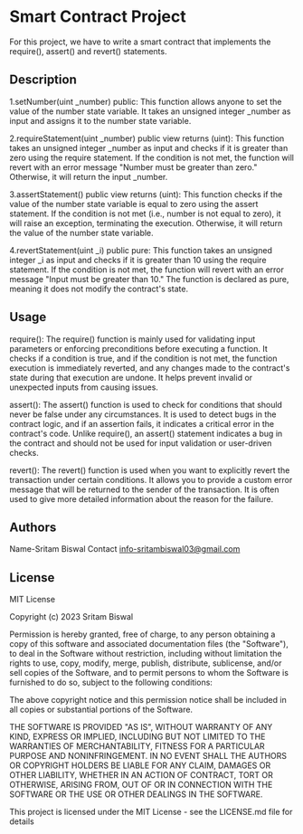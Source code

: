 # Smart Contract Project

For this project, we have to write a smart contract that implements the require(), assert() and revert() statements.

## Description

1.setNumber(uint _number) public: This function allows anyone to set the value of the number state variable. It takes an unsigned integer _number as input and 
  assigns it to the number state variable.

2.requireStatement(uint _number) public view returns (uint): This function takes an unsigned integer _number as input and checks if it is greater than zero using 
  the require statement. If the condition is not met, the function will revert with an error message "Number must be greater than zero." Otherwise, it will return 
  the input _number.

3.assertStatement() public view returns (uint): This function checks if the value of the number state variable is equal to zero using the assert statement. If the 
  condition is not met (i.e., number is not equal to zero), it will raise an exception, terminating the execution. Otherwise, it will return the value of the 
   number state variable.

4.revertStatement(uint _i) public pure: This function takes an unsigned integer _i as input and checks if it is greater than 10 using the require statement. If the 
 condition is not met, the function will revert with an error message "Input must be greater than 10." The function is declared as pure, meaning it does not modify 
 the contract's state.

## Usage

require():
The require() function is mainly used for validating input parameters or enforcing preconditions before executing a function. It checks if a condition is true, and if the condition is not met, the function execution is immediately reverted, and any changes made to the contract's state during that execution are undone. It helps prevent invalid or unexpected inputs from causing issues.

assert():
The assert() function is used to check for conditions that should never be false under any circumstances. It is used to detect bugs in the contract logic, and if an assertion fails, it indicates a critical error in the contract's code. Unlike require(), an assert() statement indicates a bug in the contract and should not be used for input validation or user-driven checks.

revert():
The revert() function is used when you want to explicitly revert the transaction under certain conditions. It allows you to provide a custom error message that will be returned to the sender of the transaction. It is often used to give more detailed information about the reason for the failure.


## Authors

Name-Sritam Biswal
Contact info-sritambiswal03@gmail.com


## License

MIT License

Copyright (c) 2023 Sritam Biswal

Permission is hereby granted, free of charge, to any person obtaining a copy
of this software and associated documentation files (the "Software"), to deal
in the Software without restriction, including without limitation the rights
to use, copy, modify, merge, publish, distribute, sublicense, and/or sell
copies of the Software, and to permit persons to whom the Software is
furnished to do so, subject to the following conditions:

The above copyright notice and this permission notice shall be included in all
copies or substantial portions of the Software.

THE SOFTWARE IS PROVIDED "AS IS", WITHOUT WARRANTY OF ANY KIND, EXPRESS OR
IMPLIED, INCLUDING BUT NOT LIMITED TO THE WARRANTIES OF MERCHANTABILITY,
FITNESS FOR A PARTICULAR PURPOSE AND NONINFRINGEMENT. IN NO EVENT SHALL THE
AUTHORS OR COPYRIGHT HOLDERS BE LIABLE FOR ANY CLAIM, DAMAGES OR OTHER
LIABILITY, WHETHER IN AN ACTION OF CONTRACT, TORT OR OTHERWISE, ARISING FROM,
OUT OF OR IN CONNECTION WITH THE SOFTWARE OR THE USE OR OTHER DEALINGS IN THE
SOFTWARE.

This project is licensed under the MIT License - see the LICENSE.md file for details
